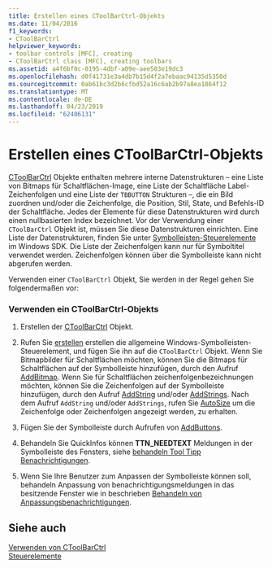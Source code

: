 ```yaml
---
title: Erstellen eines CToolBarCtrl-Objekts
ms.date: 11/04/2016
f1_keywords:
- CToolBarCtrl
helpviewer_keywords:
- toolbar controls [MFC], creating
- CToolBarCtrl class [MFC], creating toolbars
ms.assetid: a4f6bf0c-0195-4dbf-a09e-aee503e19dc3
ms.openlocfilehash: d0f41731e3a4db7b15d4f2a7ebaac94135d5350d
ms.sourcegitcommit: 0ab61bc3d2b6cfbd52a16c6ab2b97a8ea1864f12
ms.translationtype: MT
ms.contentlocale: de-DE
ms.lasthandoff: 04/23/2019
ms.locfileid: "62406131"
---
```

# <a name="creating-a-ctoolbarctrl-object"></a>Erstellen eines CToolBarCtrl-Objekts

[CToolBarCtrl](../mfc/reference/ctoolbarctrl-class.md) Objekte enthalten mehrere interne Datenstrukturen – eine Liste von Bitmaps für Schaltflächen-Image, eine Liste der Schaltfläche Label-Zeichenfolgen und eine Liste der `TBBUTTON` Strukturen –, die ein Bild zuordnen und/oder die Zeichenfolge, die Position, Stil, State, und Befehls-ID der Schaltfläche. Jedes der Elemente für diese Datenstrukturen wird durch einen nullbasierten Index bezeichnet. Vor der Verwendung einer `CToolBarCtrl` Objekt ist, müssen Sie diese Datenstrukturen einrichten. Eine Liste der Datenstrukturen, finden Sie unter [Symbolleisten-Steuerelemente](controls-mfc.md) im Windows SDK. Die Liste der Zeichenfolgen kann nur für Symboltitel verwendet werden. Zeichenfolgen können über die Symbolleiste kann nicht abgerufen werden.

Verwenden einer `CToolBarCtrl` Objekt, Sie werden in der Regel gehen Sie folgendermaßen vor:

### <a name="to-use-a-ctoolbarctrl-object"></a>Verwenden ein CToolBarCtrl-Objekts

1. Erstellen der [CToolBarCtrl](../mfc/reference/ctoolbarctrl-class.md) Objekt.

1. Rufen Sie [erstellen](../mfc/reference/ctoolbarctrl-class.md#create) erstellen die allgemeine Windows-Symbolleisten-Steuerelement, und fügen Sie ihn auf die `CToolBarCtrl` Objekt. Wenn Sie Bitmapbilder für Schaltflächen möchten, können Sie die Bitmaps für Schaltflächen auf der Symbolleiste hinzufügen, durch den Aufruf [AddBitmap](../mfc/reference/ctoolbarctrl-class.md#addbitmap). Wenn Sie für Schaltflächen zeichenfolgenbezeichnungen möchten, können Sie die Zeichenfolgen auf der Symbolleiste hinzufügen, durch den Aufruf [AddString](../mfc/reference/ctoolbarctrl-class.md#addstring) und/oder [AddStrings](../mfc/reference/ctoolbarctrl-class.md#addstrings). Nach dem Aufruf `AddString` und/oder `AddStrings`, rufen Sie [AutoSize](../mfc/reference/ctoolbarctrl-class.md#autosize) um die Zeichenfolge oder Zeichenfolgen angezeigt werden, zu erhalten.

1. Fügen Sie der Symbolleiste durch Aufrufen von [AddButtons](../mfc/reference/ctoolbarctrl-class.md#addbuttons).

1. Behandeln Sie QuickInfos können **TTN_NEEDTEXT** Meldungen in der Symbolleiste des Fensters, siehe [behandeln Tool Tipp Benachrichtigungen](../mfc/handling-tool-tip-notifications.md).

1. Wenn Sie Ihre Benutzer zum Anpassen der Symbolleiste können soll, behandeln Anpassung von benachrichtigungsmeldungen in das besitzende Fenster wie in beschrieben [Behandeln von Anpassungsbenachrichtigungen](../mfc/handling-customization-notifications.md).

## <a name="see-also"></a>Siehe auch

[Verwenden von CToolBarCtrl](../mfc/using-ctoolbarctrl.md)<br/>
[Steuerelemente](../mfc/controls-mfc.md)
